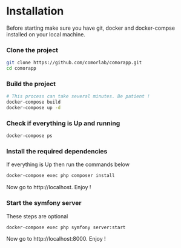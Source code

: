 
# Installation

Before starting make sure you have git, docker and docker-compse installed on your local machine.

### Clone the project 

```bash
git clone https://github.com/comorlab/comorapp.git
cd comorapp
```

### Build the project

```bash
# This process can take several minutes. Be patient ! 
docker-compose build
docker-compose up -d
```

### Check if everything is Up and running
 
```bash
docker-compose ps
```

### Install the required dependencies

If everything is Up then run the commands below

```bash
docker-compose exec php composer install
```

Now go to http://localhost. Enjoy !

### Start the symfony server

These steps are optional

```bash
docker-compose exec php symfony server:start
```
Now go to http://localhost:8000. Enjoy !
